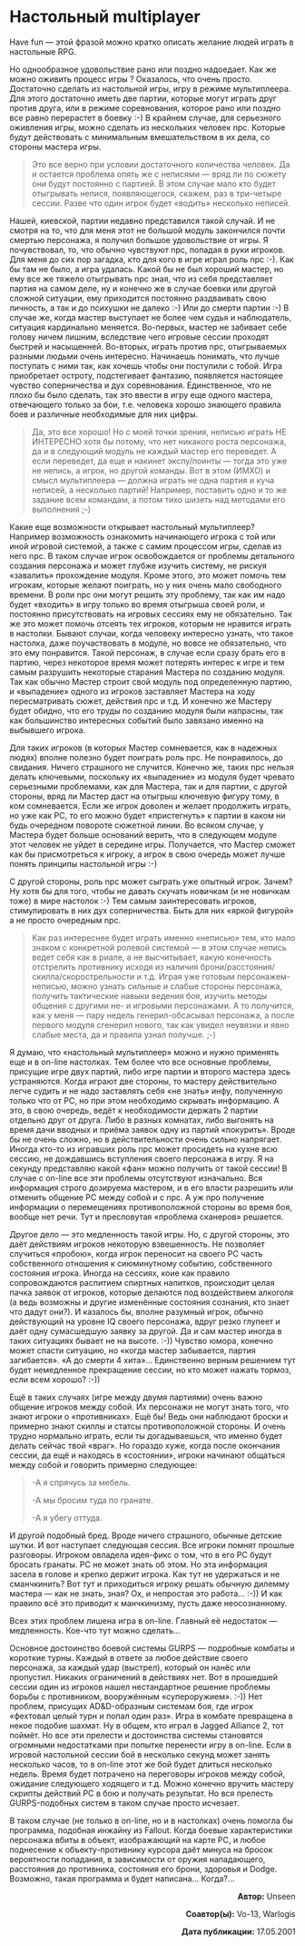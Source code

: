 # Настольный multiplayer

Have fun — этой фразой можно кратко описать желание людей играть в настольные RPG.

Но однообразное удовольствие рано или поздно надоедает. Как же можно оживить процесс игры ? Оказалось, что очень просто. Достаточно сделать из настольной игры, игру в режиме мультиплеера. Для этого достаточно иметь две партии, которые могут играть друг против друга, или в режиме соревнования, которое рано или поздно все равно перерастет в боевку :-) В крайнем случае, для серьезного оживления игры, можно сделать из нескольких человек npc. Которые будут действовать с минимальным вмешательством в их дела, со стороны мастера игры.

>   Это все верно при условии достаточного количества человек. Да и остается проблема опять же с неписями — вряд ли по сюжету они будут постоянно с партией. В этом случае мало кто будет отыгрывать непися, появляющегося, скажем, раз в три-четыре сессии. Разве что один игрок будет «водить» несколько неписей.

Нашей, киевской, партии недавно представился такой случай. И не смотря на то, что для меня этот не большой модуль закончился почти смертью персонажа, я получил большое удовольствие от игры. Я почувствовал, то, что обычно чувствуют npc, попадая в руки игроков. Для меня до сих пор загадка, кто для кого в игре играл роль npc :-). Как бы там не было, а игра удалась. Какой бы не был хороший мастер, но ему все же тяжело отыгрывать npc зная, что из себя представляет партия на самом деле, ну и конечно же в случае боевки или другой сложной ситуации, ему приходится постоянно раздваивать свою личность, а так и до психушки не далеко :-) Или до смерти партии :-) В случае же, когда мастер выступает не более чем судья и наблюдатель, ситуация кардинально меняется. Во-первых, мастер не забивает себе голову ничем лишним, вследствие чего игровые сессии проходят быстрей и насыщенней. Во-вторых, играть против npc, отыгрываемых разными людьми очень интересно. Начинаешь понимать, что лучше поступать с ними так, как хочешь чтобы они поступили с тобой. Игра приобретает остроту, подстегивает фантазию, появляется настоящее чувство соперничества и дух соревнования. Единственное, что не плохо бы было сделать, так это ввести в игру еще одного мастера, отвечающего только за бои, т.е. человека хорошо знающего правила боев и различные необходимые для них цифры.

>   Да, это все хорошо! Но с моей точки зрения, неписью играть НЕ ИНТЕРЕСНО хотя бы потому, что нет никакого роста персонажа, да и в следующий модуль не каждый мастер его переведет. А если переведет, да еще и накинет экспу/поинты — тогда это уже не непись, а игрок, но другой команды. Вот в этом (ИМХО) и смысл мультиплеера — должна играть не одна партия и куча неписей, а несколько партий! Например, поставить одно и то же задание всем командам, а потом тихо шизеть над методами его выполнения ;-)

Какие еще возможности открывает настольный мультиплеер? Например возможность ознакомить начинающего игрока с той или иной игровой системой, а также с самим процессом игры, сделав из него npc. В таком случае игрок освобождается от проблемы детального создания персонажа и может глубже изучить систему, не рискуя «завалить» прохождение модуля. Кроме этого, это может помочь тем игрокам, которые желают поиграть, но у них очень мало свободного времени. В роли npc они могут решить эту проблему, так как им надо будет «входить» в игру только во время отыгрыша своей роли, и постоянно присутствовать на игровых сессиях ему не обязательно. Так же это может помочь отсеять тех игроков, которым не нравится играть в настолки. Бывают случаи, когда человеку интересно узнать, что такое настолка, даже поучаствовать в модуле, но вовсе не обязательно, что это ему понравится. Такой персонаж, в случае если сразу брать его в партию, через некоторое время может потерять интерес к игре и тем самым разрушить некоторые старания Мастера по созданию модуля. Так как обычно Мастер строит свой модуль под определенную партию, и «выпадение» одного из игроков заставляет Мастера на ходу пересматривать сюжет, действия npc и т.д. И конечно же Мастеру будет обидно, что его труды по созданию модуля были напрасны, так как большинство интересных событий было завязано именно на выбывшего игрока.

Для таких игроков (в которых Мастер сомневается, как в надежных людях) вполне полезно будет поиграть роль npc. Не понравилось, до свидания. Ничего страшного не случится. Конечно же, таких npc нельзя делать ключевыми, поскольку их «выпадение» из модуля будет чревато серьезными проблемами, как для Мастера, так и для партии, с другой стороны, вряд ли Мастер даст на отыгрыш ключевую фигуру тому, в ком сомневается. Если же игрок доволен и желает продолжить играть, но уже как PC, то его можно будет «пристегнуть» к партии в каком ни будь очередном повороте сюжетной линии. Во всяком случае, у Мастера будет больше оснований верить, что в следующем модуле этот человек не уйдет в середине игры. Получается, что Мастер сможет как бы присмотреться к игроку, а игрок в свою очередь может лучше понять принципы настольной игры :-)

С другой стороны, роль npc может сыграть уже опытный игрок. Зачем? Ну хотя бы для того, чтобы не давать скучать новичкам (и не новичкам тоже) в мире настолок :-) Тем самым заинтересовать игроков, стимулировать в них дух соперничества. Быть для них «яркой фигурой» а не просто очередным npc.

>   Как раз интереснее будет играть именно «неписью» тем, кто мало знаком с конкретной ролевой системой — в этом случае непись ведет себя как в риале, а не высчитывает, какую конечность отстрелить противнику исходя из наличия брони/расстояния/скилла/скорострельности и т.д. Играя уже готовым персонажем-неписью, можно узнать сильные и слабые стороны персонажа, получить тактические навыки ведения боя, изучить методы общения с другими не- и игровыми персонажами. А то получится, как у меня — пару недель генерил-обсасывал персонажа, а после первого модуля сгенерил нового, так как увидел неувязки и явно слабые места, да и правила узнал получше. ;-)

Я думаю, что «настольный мультиплеер» можно и нужно применять еще и в on-line настолках. Тем более что все основные проблемы, присущие игре двух партий, либо игре партии и второго мастера здесь устраняются. Когда играют две стороны, то мастеру действительно легче судить и не надо заставлять себя «не знать» инфу, полученную только что от РС, но при этом необходимо скрывать информацию. А это, в свою очередь, ведёт к необходимости держать 2 партии отдельно друг от друга. Либо в разных комнатах, либо выгонять на время дачи вводных и приёма заявок одну из партий «покурить». Вроде бы не очень сложно, но в действительности очень сильно напрягает. Иногда кто-то из игравших роль npc может просидеть на кухне всю сессию, не дождавшись вступления своего персонажа в игру. Я на секунду представляю какой «фан» можно получить от такой сессии! В случае с on-line все эти проблемы отсутствуют изначально. Вся информация строго дозируема мастером, и в его власти разрешить или отменить общение РС между собой и с npc. А уж про получение информации о перемещениях противоположной стороны во время боя, вообще нет речи. Тут и пресловутая «проблема сканеров» решается.

Другое дело — это медленность такой игры. Но, с другой стороны, это даёт действиям игроков некоторую взвешенность. Не позволяет случиться «пробою», когда игрок переносит на своего РС часть собственного отношения к сиюминутному событию, собственного состояния игрока. Иногда на сессиях, коие как правило сопровождаются распитием спиртных напитков, происходит целая пачка заявок от игроков, которые делаются под воздействием алкоголя (а ведь возможны и другие изменённые состояния сознания, кто знает что дадут они?). И казалось бы, вполне разумный игрок, обычно действующий на уровне IQ своего персонажа, вдруг резко глупеет и даёт одну сумасшедшую заявку за другой. Да и сам мастер иногда в таких ситуациях бывает не на высоте. :-)) Чувство юмора, конечно может спасти ситуацию, но «когда мастер забывается, партия загибается». «А до смерти 4 хита»... Единственно верным решением тут будет немедленное прекращение сессии, но кто может нажать тормоз, если всем хорошо? :-))

Ещё в таких случаях (игре между двумя партиями) очень важно общение игроков между собой. Их персонажи не могут знать того, что знают игроки о «противниках». Ещё бы! Ведь они наблюдают броски и примерно знают скиллы и статсы противоположной стороны. И очень трудно нормально играть, если ты догадываешься, что именно будет делать сейчас твой «враг». Но гораздо хуже, когда после окончания сессии, да ещё и находясь в «состоянии», игроки начинают общаться между собой и говорить примерно следующее:

>   -А я спрячусь за мебель.
>
>   -А мы бросим туда по гранате.
>
>   -А я убегу оттуда.

И другой подобный бред. Вроде ничего страшного, обычные детские шутки. И вот наступает следующая сессия. Все игроки помнят прошлые разговоры. Игроком овладела идея-фикс о том, что в его РС будут бросать гранаты. РС не может знать об этом. Но эта информация засела в голове и крепко держит игрока. Как тут не удержаться и не сманчкинить? Вот тут и приходиться игроку решать обычную дилемму мастера — как не знать, зная? Ох, и непростая это работа... :-)) И как правило всё это приводит к манчкинизму, пусть даже неосознанному.

Всех этих проблем лишена игра в on-line. Главный её недостаток — медленность. Кое-что тут можно сделать...

Основное достоинство боевой системы GURPS — подробные комбаты и короткие турны. Каждый в ответе за любое действие своего персонажа, за каждый удар (выстрел), который он нанёс или пропустил. Никаких ограничений в действиях нет. Вот в прошедшей сессии один из игроков нашел нестандартное решение проблемы борьбы с противником, вооружённым «супероружием». :-)) Нет проблем, присущих AD&D-образным системам боя, где игрок «фехтовал целый турн и попал один раз». Игра в комбате превращена в некое подобие шахмат. Ну в общем, кто играл в Jagged Alliance 2, тот поймёт. Но все эти прелести и достоинства системы становятся огромными недостатками при попытке перенести игру в on-line. Если в игровой настольной сессии бой в несколько секунд может занять несколько часов, то в on-line этот же бой будет длиться несколько недель. Время будет потрачено на переговоры игроков между собой, ожидание следующего ходящего и т.д. Можно конечно вручить мастеру скрипты действий РС в бою и получать результат. Но вся прелесть GURPS-подобных систем в таком случае просто исчезает.

В таком случае (не только в on-line, но и в настолках) очень помогла бы программа, подобная инжайну из Fallout. Когда боевые характеристики персонажа вбиты в объект, изображающий на карте РС, и любое поднесение к объекту-противнику курсора даёт минуса на бросок вероятности попадания, в зависимости от оружия нападающего, расстояния до противника, состояния его брони, здоровья и Dodge.
Возможно, такая программа и будет написана... Когда?...

<div style="text-align: right">

**Автор:** Unseen

**Соавтор(ы):** Vo-13, Warlogis

**Дата публикации:** 17.05.2001
</div>
